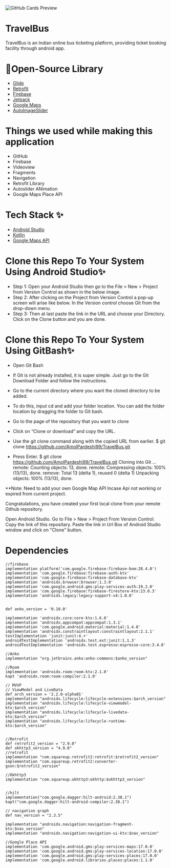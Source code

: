 

 ![GitHub Cards Preview](https://miro.medium.com/max/1400/1*yptKxHVCXC02cdboGtVPjw.jpeg)



# TravelBus

TravelBus is an Indian online bus ticketing platform, providing ticket booking facility through android app.

<!-- 
# Links 

* Blog-Post :-  -->

# 🔗Open-Source Library

* [Glide](https://github.com/bumptech/glide)
* [Retrofit](https://square.github.io/retrofit/)
* [Firebase](https://firebase.google.com/docs/auth)
* [Jetpack](https://developer.android.com/jetpack)
* [Google Maps](https://developers.google.com/maps)
* [AutoImageSlider](https://github.com/smarteist/Android-Image-Slider)

# Things we used while making this application

* GitHub
* Firebase
* Videoview
* Fragments
* Navigation
* Retrofit Library
* Autoslider ANimation
* Google Maps Place API

# Tech Stack ✨

* [Android Studio](https://developer.android.com/studio)
* [Kotlin](https://kotlinlang.org/)
* [Google Maps API](https://developers.google.com/maps)

# Clone this Repo To Your System Using Android Studio✨

* Step 1: Open your Android Studio then go to the File > New > Project from Version Control as shown in the below image.
* Step 2: After clicking on the Project from Version Control a pop-up screen will arise like below. In the Version control choose Git from the drop-down menu.
* Step 3: Then at last paste the link in the URL and choose your Directory. Click on the Clone button and you are done.

# Clone this Repo To Your System Using GitBash✨

* Open Git Bash

* If Git is not already installed, it is super simple. Just go to the Git Download Folder and follow the instructions.

* Go to the current directory where you want the cloned directory to be added.

* To do this, input cd and add your folder location. You can add the folder location by dragging the folder to Git bash.

* Go to the page of the repository that you want to clone

* Click on “Clone or download” and copy the URL.

* Use the git clone command along with the copied URL from earlier. $ git clone https://github.com/AmolPardeshi99/TravelBus.git

* Press Enter. $ git clone https://github.com/AmolPardeshi99/TravelBus.git Cloning into Git … remote: Counting objects: 13, done. remote: Compressing objects: 100% (13/13), done. remove: Total 13 (delta 1), reused 0 (delta 1) Unpacking objects: 100% (13/13), done.

**Note:
 Need to add your own Google Map API Incase Api not working or expired  from current project.

Congratulations, you have created your first local clone from your remote Github repository.

Open Android Studio. Go to File > New > Project From Version Control. Copy the link of this repositary. Paste the link in Url Box of Android Studio window and click on "Clone" button.

# Dependencies 
    //firebase
    implementation platform('com.google.firebase:firebase-bom:28.4.0')
    implementation 'com.google.firebase:firebase-auth-ktx'
    implementation 'com.google.firebase:firebase-database-ktx'
    implementation 'androidx.browser:browser:1.3.0'
    implementation 'com.google.android.gms:play-services-auth:19.2.0'
    implementation 'com.google.firebase:firebase-firestore-ktx:23.0.3'
    implementation 'androidx.legacy:legacy-support-v4:1.0.0'


    def anko_version = '0.10.0'

    implementation 'androidx.core:core-ktx:1.6.0'
    implementation 'androidx.appcompat:appcompat:1.3.1'
    implementation 'com.google.android.material:material:1.4.0'
    implementation 'androidx.constraintlayout:constraintlayout:2.1.1'
    testImplementation 'junit:junit:4.+'
    androidTestImplementation 'androidx.test.ext:junit:1.1.3'
    androidTestImplementation 'androidx.test.espresso:espresso-core:3.4.0'

    //Anko
    implementation "org.jetbrains.anko:anko-commons:$anko_version"

    //Room
    implementation 'androidx.room:room-ktx:2.1.0'
    kapt 'androidx.room:room-compiler:2.1.0'

    // MVVP
    // ViewModel and LiveData
    def arch_version = '2.2.0-alpha01'
    implementation "androidx.lifecycle:lifecycle-extensions:$arch_version"
    implementation "androidx.lifecycle:lifecycle-viewmodel-ktx:$arch_version"
    implementation "androidx.lifecycle:lifecycle-livedata-ktx:$arch_version"
    implementation "androidx.lifecycle:lifecycle-runtime-ktx:$arch_version"


    //Retrofit
    def retrofit2_version = "2.9.0"
    def okhttp3_version = "4.9.0"
    //retrofit
    implementation "com.squareup.retrofit2:retrofit:$retrofit2_version"
    implementation "com.squareup.retrofit2:converter-gson:$retrofit2_version"

    //Okhttp3
    implementation "com.squareup.okhttp3:okhttp:$okhttp3_version"


    //hilt
    implementation("com.google.dagger:hilt-android:2.38.1")
    kapt("com.google.dagger:hilt-android-compiler:2.38.1")

    // navigation graph
    def nav_version = "2.3.5"

    implementation "androidx.navigation:navigation-fragment-ktx:$nav_version"
    implementation "androidx.navigation:navigation-ui-ktx:$nav_version"

    //Google Place API
    implementation 'com.google.android.gms:play-services-maps:17.0.0'
    implementation 'com.google.android.gms:play-services-location:17.0.0'
    implementation 'com.google.android.gms:play-services-places:17.0.0'
    implementation 'com.google.android.libraries.places:places:1.1.0'
<!-- 
# Lessons Learnt📚 -->
